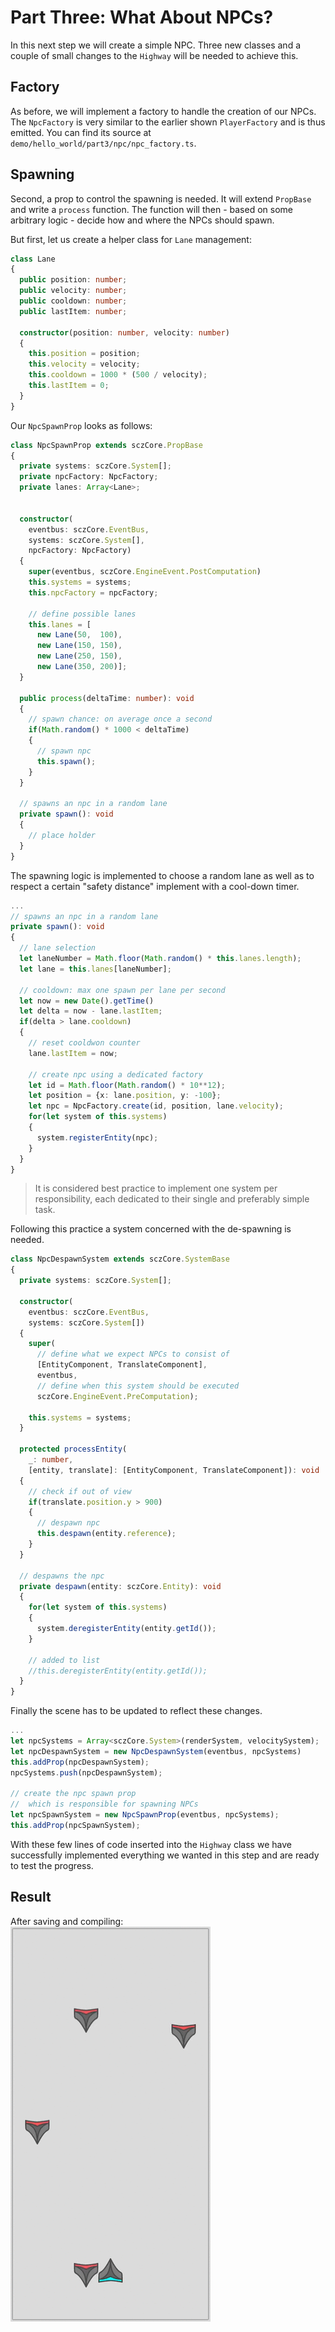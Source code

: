 # Part Three: What About NPCs?
In this next step we will create a simple NPC. Three new classes and a couple of small changes to the `Highway` will be needed to achieve this.

## Factory
As before, we will implement a factory to handle the creation of our NPCs. The `NpcFactory` is very similar to the earlier shown `PlayerFactory` and is thus emitted. You can find its source at `demo/hello_world/part3/npc/npc_factory.ts`.

## Spawning
Second, a prop to control the spawning is needed. It will extend `PropBase` and write a `process` function. The function will then - based on some arbitrary logic - decide how and where the NPCs should spawn.

But first, let us create a helper class for `Lane` management:

```typescript
class Lane
{
  public position: number;
  public velocity: number;
  public cooldown: number;
  public lastItem: number;

  constructor(position: number, velocity: number)
  {
    this.position = position;
    this.velocity = velocity;
    this.cooldown = 1000 * (500 / velocity);
    this.lastItem = 0;
  }
}
```

Our `NpcSpawnProp` looks as follows:
```typescript
class NpcSpawnProp extends sczCore.PropBase
{
  private systems: sczCore.System[];
  private npcFactory: NpcFactory;
  private lanes: Array<Lane>;


  constructor(
    eventbus: sczCore.EventBus,
    systems: sczCore.System[],
    npcFactory: NpcFactory)
  {
    super(eventbus, sczCore.EngineEvent.PostComputation)
    this.systems = systems;
    this.npcFactory = npcFactory;

    // define possible lanes
    this.lanes = [
      new Lane(50,  100),
      new Lane(150, 150),
      new Lane(250, 150),
      new Lane(350, 200)];
  }

  public process(deltaTime: number): void
  {
    // spawn chance: on average once a second
    if(Math.random() * 1000 < deltaTime)
    {
      // spawn npc
      this.spawn();
    }
  }

  // spawns an npc in a random lane
  private spawn(): void
  {
    // place holder
  }
}
```
The spawning logic is implemented to choose a random lane as well as to respect a certain "safety distance" implement with a cool-down timer.

```typescript
...
// spawns an npc in a random lane
private spawn(): void
{
  // lane selection
  let laneNumber = Math.floor(Math.random() * this.lanes.length);
  let lane = this.lanes[laneNumber];

  // cooldown: max one spawn per lane per second
  let now = new Date().getTime()
  let delta = now - lane.lastItem;
  if(delta > lane.cooldown)
  {
    // reset cooldwon counter
    lane.lastItem = now;

    // create npc using a dedicated factory
    let id = Math.floor(Math.random() * 10**12);
    let position = {x: lane.position, y: -100};
    let npc = NpcFactory.create(id, position, lane.velocity);
    for(let system of this.systems)
    {
      system.registerEntity(npc);
    }
  }
}
```

> It is considered best practice to implement one system per responsibility, each dedicated to their single and preferably simple task.

Following this practice a system concerned with the de-spawning is needed.
```typescript
class NpcDespawnSystem extends sczCore.SystemBase
{
  private systems: sczCore.System[];

  constructor(
    eventbus: sczCore.EventBus,
    systems: sczCore.System[])
  {
    super(
      // define what we expect NPCs to consist of
      [EntityComponent, TranslateComponent],
      eventbus,
      // define when this system should be executed
      sczCore.EngineEvent.PreComputation);

    this.systems = systems;
  }

  protected processEntity(
    _: number,
    [entity, translate]: [EntityComponent, TranslateComponent]): void
  {
    // check if out of view
    if(translate.position.y > 900)
    {
      // despawn npc
      this.despawn(entity.reference);
    }
  }

  // despawns the npc
  private despawn(entity: sczCore.Entity): void
  {
    for(let system of this.systems)
    {
      system.deregisterEntity(entity.getId());
    }

    // added to list
    //this.deregisterEntity(entity.getId());
  }
}
```

Finally the scene has to be updated to reflect these changes.
```typescript
...
let npcSystems = Array<sczCore.System>(renderSystem, velocitySystem);
let npcDespawnSystem = new NpcDespawnSystem(eventbus, npcSystems)
this.addProp(npcDespawnSystem);
npcSystems.push(npcDespawnSystem);

// create the npc spawn prop
//  which is responsible for spawning NPCs
let npcSpawnSystem = new NpcSpawnProp(eventbus, npcSystems);
this.addProp(npcSpawnSystem);
```
With these few lines of code inserted into the `Highway` class we have successfully implemented everything we wanted in this step and are ready to test the progress.


## Result
After saving and compiling:  
![part three demo gif](part3.gif)
